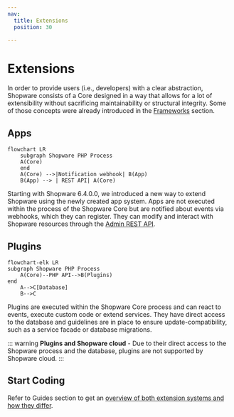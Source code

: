 ```yaml
---
nav:
  title: Extensions
  position: 30

---
```


# Extensions

In order to provide users \(i.e., developers\) with a clear abstraction, Shopware consists of a Core designed in a way that allows for a lot of extensibility without sacrificing maintainability or structural integrity. Some of those concepts were already introduced in the [Frameworks](../framework/) section.

## Apps

```mermaid
flowchart LR
    subgraph Shopware PHP Process 
    A(Core)
    end
    A(Core) -->|Notification webhook| B(App)
    B(App) --> | REST API| A(Core)
```

Starting with Shopware 6.4.0.0, we introduced a new way to extend Shopware using the newly created app system. Apps are not executed within the process of the Shopware Core but are notified about events via webhooks, which they can register. They can modify and interact with Shopware resources through the [Admin REST API](https://shopware.stoplight.io/docs/admin-api/twpxvnspkg3yu-quick-start-guide).

## Plugins

```mermaid
flowchart-elk LR
subgraph Shopware PHP Process
    A(Core)--PHP API-->B(Plugins)
end
    A-->C[Database]
    B-->C
```

Plugins are executed within the Shopware Core process and can react to events, execute custom code or extend services. They have direct access to the database and guidelines are in place to ensure update-compatibility, such as a service facade or database migrations.

::: warning
**Plugins and Shopware cloud** - Due to their direct access to the Shopware process and the database, plugins are not supported by Shopware cloud.
:::

## Start Coding

Refer to Guides section to get an [overview of both extension systems and how they differ](../../guides/plugins/overview).
